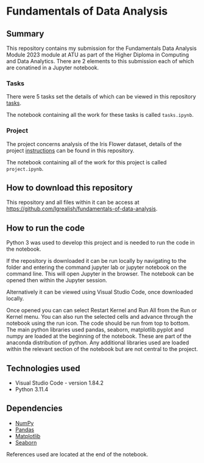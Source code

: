 # Fundamentals of Data Analysis

## Summary
This repository contains my submission for the Fundamentals Data Analysis Module 2023 module at ATU as part of the Higher Diploma in Computing and Data Analytics.  There are 2 elements to this submission each of which are conatined in a Jupyter notebook.

### Tasks
There were 5 tasks set the details of which can be viewed in this repository [tasks](/instructions/tasks.pdf).

The notebook containing all the work for these tasks is called `tasks.ipynb`.  

### Project
The project concerns analysis of the Iris Flower dataset, details of the project [instructions](/instructions/assessment_instructions.pdf) can be found in this repository.

The notebook containing all of the work for this project is called `project.ipynb`.   

## How to download this repository

This repository and all files within it can be access at https://github.com/lgrealish/fundamentals-of-data-analysis.


## How to run the code

Python 3 was used to develop this project and is needed to run the code in the notebook.

If the repository is downloaded it can be run locally by navigating to the folder and entering the command jupyter lab or jupyter notebook on the command line. This will open Jupyter in the browser. The notebook can be opened then within the Jupyter session. 

Alternatively it can be viewed using Visual Studio Code, once downloaded locally.

Once opened you can can select Restart Kernel and Run All from the Run or Kernel menu. You can also run the selected cells and advance through the notebook using the run icon. The code should be run from top to bottom. The main python libraries used pandas, seaborn, matplotlib.pyplot and numpy are loaded at the beginning of the notebook. These are part of the anaconda distribution of python. Any additional libraries used are loaded within the relevant section of the notebook but are not central to the project.

## Technologies used

  * Visual Studio Code - version 1.84.2
  * Python 3.11.4

## Dependencies
* [NumPy](http://www.numpy.org/)
* [Pandas](http://pandas.pydata.org/)
* [Matplotlib](http://matplotlib.org/)
* [Seaborn](https://seaborn.pydata.org/index.html#)

References used are located at the end of the notebook.